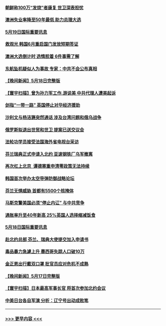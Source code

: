 #### [朝鲜称100万“发烧”者康复 世卫深表担忧](../pages/prog202/a103432935.md?t=05192201) 
#### [澳洲失业率降至50年最低 助力总理大选](../pages/prog202/a103432949.md?t=05192201) 
#### [5月19日国际重要讯息](../pages/prog202/a103432929.md?t=05192201) 
#### [救观光 韩国6月重启国门发放短期签证](../pages/prog202/a103432841.md?t=05192201) 
#### [澳洲大选倒计时 选情胶着 6件事需了解](../pages/prog202/a103432792.md?t=05192201) 
#### [东航坠机疑似人为事故 专家：中共不会公布真相](../pages/prog202/a103432747.md?t=05192201) 
#### [【晚间新闻】5月18日完整版](../pages/prog202/a103432635.md?t=05192201) 
#### [【寰宇扫描】曾为孙力军工作.游说美 中共代理人遭美起诉](../pages/prog202/a103432660.md?t=05192201) 
#### [剑指“一带一路” 英国停止对华经济援助](../pages/prog202/a103432687.md?t=05192201) 
#### [沙利文与杨洁篪突然通话 涉及台湾问题和俄乌战争](../pages/prog202/a103432643.md?t=05192201) 
#### [俄罗斯拟退出世贸和世卫 提案已送交议会](../pages/prog202/a103432435.md?t=05192201) 
#### [法轮功学员接受法国海外省电视台采访](../pages/prog202/a103432385.md?t=05192201) 
#### [芬兰瑞典正式申请入北约 亚速钢铁厂乌军撤离](../pages/prog202/a103432365.md?t=05192201) 
#### [再次杠上北京  谭德塞重申清零政策无法持续](../pages/prog202/a103432382.md?t=05192201) 
#### [韩国首次举办太空导弹防御战略论坛](../pages/prog202/a103432307.md?t=05192201) 
#### [芬兰无惧威胁 首都有5500个核掩体](../pages/prog202/a103432123.md?t=05192201) 
#### [马斯克警美国必须“停止内讧” 与中共竞争](../pages/prog202/a103432115.md?t=05192201) 
#### [通胀率升至40年新高 25%英国人选择缩减饭食](../pages/prog202/a103432103.md?t=05192201) 
#### [5月18日国际重要讯息](../pages/prog202/a103432076.md?t=05192201) 
#### [赴北约总部 芬兰、瑞典大使提交加入申请书](../pages/prog202/a103432020.md?t=05192201) 
#### [毒品暴力急遽上升 墨西哥失踪人口破10万](../pages/prog202/a103431978.md?t=05192201) 
#### [金正恩出行戴双口罩 批官员应对危机不成熟](../pages/prog202/a103431921.md?t=05192201) 
#### [【晚间新闻】5月17日完整版](../pages/prog202/a103431791.md?t=05192201) 
#### [【寰宇扫描】日本最高军事长官 将首次参加北约会议](../pages/prog202/a103431822.md?t=05192201) 
#### [中美日台各自军演 分析：辽宁号出动成败笔](../pages/prog202/a103431824.md?t=05192201) 

----
#### [ >>> 更早内容 <<< ](../indexes/prog202-earlier.md)
